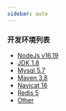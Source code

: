 ```yaml
---
sidebar: auto
---
```


### 开发环境列表

- <a href="/env/nodejs">NodeJs v16.19</a>
- <a href="/env/jdk">JDK 1.8</a>
- <a href="/env/mysql">Mysql 5.7</a>
- <a href="/env/maven">Maven 3.8</a>
- <a href="/env/navicat">Navicat 16</a>
- <a href="/env/redis">Redis 5</a>
- <a href="/env/other">Other</a>

